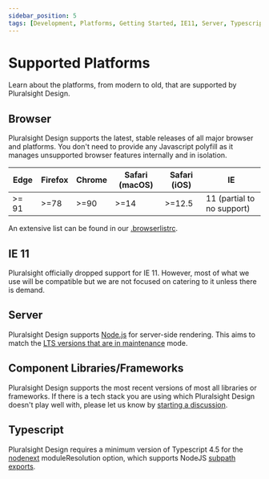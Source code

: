 ```yaml
---
sidebar_position: 5
tags: [Development, Platforms, Getting Started, IE11, Server, Typescript]
---
```


# Supported Platforms

Learn about the platforms, from modern to old, that are supported by Pluralsight Design.

## Browser

Pluralsight Design supports the latest, stable releases of all major browser and platforms. You don't need to provide any Javascript polyfill as it manages unsupported browser features internally and in isolation.

| Edge  | Firefox | Chrome | Safari (macOS) | Safari (iOS) | IE                         |
| ----- | ------- | ------ | -------------- | ------------ | -------------------------- |
| >= 91 | >=78    | >=90   | >=14           | >=12.5       | 11 (partial to no support) |

An extensive list can be found in our [.browserlistrc](https://github.com/pluralsight/tva/blob/main/.browserslistrc).

## IE 11

Pluralsight officially dropped support for IE 11. However, most of what we use will be compatible but we are not focused on catering to it unless there is demand.

## Server

Pluralsight Design supports [Node.js](https://github.com/nodejs/node) for server-side rendering. This aims to match the [LTS versions that are in maintenance](https://github.com/nodejs/Release#release-schedule) mode.

## Component Libraries/Frameworks

Pluralsight Design supports the most recent versions of most all libraries or frameworks. If there is a tech stack you are using which Pluralsight Design doesn't play well with, please let us know by [starting a discussion](https://github.com/pluralsight/tva/discussions/categories/q-a).

## Typescript

Pluralsight Design requires a minimum version of Typescript 4.5 for the [nodenext](https://www.typescriptlang.org/tsconfig#moduleResolution) moduleResolution option, which supports NodeJS [subpath exports](https://nodejs.org/api/packages.html#subpath-exports).
